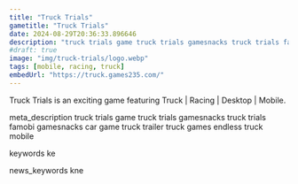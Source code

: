 ```yaml
---
title: "Truck Trials"
gametitle: "Truck Trials"
date: 2024-08-29T20:36:33.896646
description: "truck trials game truck trials gamesnacks truck trials famobi gamesnacks car game truck trailer truck games endless truck mobile"
#draft: true
image: "img/truck-trials/logo.webp"
tags: [mobile, racing, truck]
embedUrl: "https://truck.games235.com/"
---
```


Truck Trials is an exciting game featuring Truck | Racing | Desktop | Mobile.

meta_description
truck trials game truck trials gamesnacks truck trials famobi gamesnacks car game truck trailer truck games endless truck mobile


keywords
ke


news_keywords
kne
